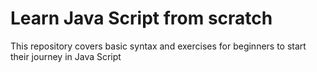 # Learn Java Script from scratch
This repository covers basic syntax and exercises for beginners to start their journey in Java Script